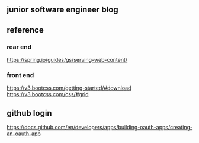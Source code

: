 ## junior software engineer blog

## reference 
### rear end
https://spring.io/guides/gs/serving-web-content/
### front end
https://v3.bootcss.com/getting-started/#download
https://v3.bootcss.com/css/#grid

## github login
https://docs.github.com/en/developers/apps/building-oauth-apps/creating-an-oauth-app